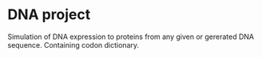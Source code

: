 # DNA project
Simulation of DNA expression to proteins from any given or gererated DNA sequence.
Containing codon dictionary.
